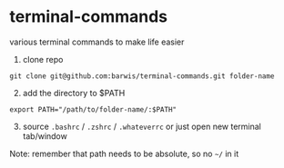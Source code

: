 # terminal-commands
various terminal commands to make life easier


1. clone repo

`git clone git@github.com:barwis/terminal-commands.git folder-name`

2. add the directory to $PATH

`export PATH="/path/to/folder-name/:$PATH"`

3. source `.bashrc` / `.zshrc` / `.whateverrc` or just open new terminal tab/window

Note: remember that path needs to be absolute, so no `~/` in it